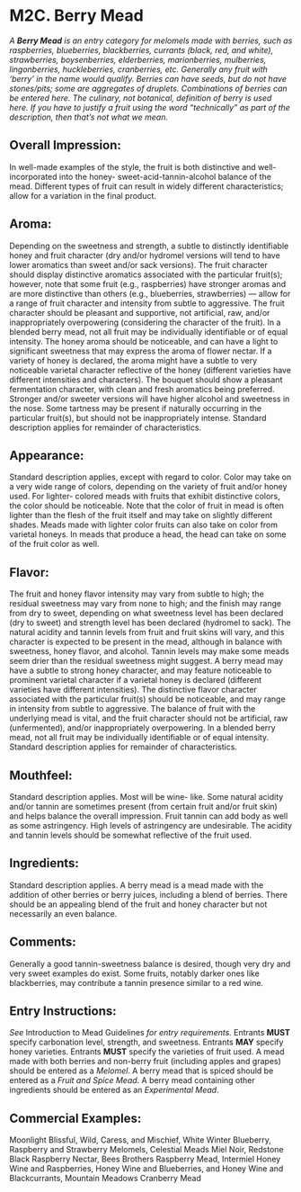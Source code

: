# M2C. Berry Mead

_A **Berry Mead** is an entry category for melomels made with berries, such as raspberries, blueberries, blackberries, currants (black, red, and white), strawberries, boysenberries, elderberries, marionberries, mulberries, lingonberries, huckleberries, cranberries, etc. Generally any fruit with ‘berry’ in the name would qualify. Berries can have seeds, but do not have stones/pits; some are aggregates of druplets. Combinations of berries can be entered here. The culinary, not botanical, definition of berry is used here. If you have to justify a fruit using the word “technically” as part of the description, then that’s not what we mean._

## Overall Impression: 

In well-made examples of the style, the fruit is both distinctive and well-incorporated into the honey- sweet-acid-tannin-alcohol balance of the mead. Different types of fruit can result in widely different characteristics; allow for a variation in the final product.

## Aroma: 

Depending on the sweetness and strength, a subtle to distinctly identifiable honey and fruit character (dry and/or hydromel versions will tend to have lower aromatics than sweet and/or sack versions). The fruit character should display distinctive aromatics associated with the particular fruit(s); however, note that some fruit (e.g., raspberries) have stronger aromas and are more distinctive than others (e.g., blueberries, strawberries) — allow for a range of fruit character and intensity from subtle to aggressive. The fruit character should be pleasant and supportive, not artificial, raw, and/or inappropriately overpowering (considering the character of the fruit). In a blended berry mead, not all fruit may be individually identifiable or of equal intensity. The honey aroma should be noticeable, and can have a light to significant sweetness that may express the aroma of flower nectar. If a variety of honey is declared, the aroma might have a subtle to very noticeable varietal character reflective of the honey (different varieties have different intensities and characters). The bouquet should show a pleasant fermentation character, with clean and fresh aromatics being preferred. Stronger and/or sweeter versions will have higher alcohol and sweetness in the nose. Some tartness may be present if naturally occurring in the particular fruit(s), but should not be inappropriately intense. Standard description applies for remainder of characteristics.

## Appearance: 

Standard description applies, except with regard to color. Color may take on a very wide range of colors, depending on the variety of fruit and/or honey used. For lighter- colored meads with fruits that exhibit distinctive colors, the color should be noticeable. Note that the color of fruit in mead is often lighter than the flesh of the fruit itself and may take on slightly different shades. Meads made with lighter color fruits can also take on color from varietal honeys. In meads that produce a head, the head can take on some of the fruit color as well.

## Flavor: 

The fruit and honey flavor intensity may vary from subtle to high; the residual sweetness may vary from none to high; and the finish may range from dry to sweet, depending on what sweetness level has been declared (dry to sweet) and strength level has been declared (hydromel to sack). The natural acidity and tannin levels from fruit and fruit skins will vary, and this character is expected to be present in the mead, although in balance with sweetness, honey flavor, and alcohol. Tannin levels may make some meads seem drier than the residual sweetness might suggest. A berry mead may have a subtle to strong honey character, and may feature noticeable to prominent varietal character if a varietal honey is declared (different varieties have different intensities). The distinctive flavor character associated with the particular fruit(s) should be noticeable, and may range in intensity from subtle to aggressive. The balance of fruit with the underlying mead is vital, and the fruit character should not be artificial, raw (unfermented), and/or inappropriately overpowering. In a blended berry mead, not all fruit may be individually identifiable or of equal intensity. Standard description applies for remainder of characteristics.

## Mouthfeel: 

Standard description applies. Most will be wine- like. Some natural acidity and/or tannin are sometimes present (from certain fruit and/or fruit skin) and helps balance the overall impression. Fruit tannin can add body as well as some astringency. High levels of astringency are undesirable. The acidity and tannin levels should be somewhat reflective of the fruit used.

## Ingredients: 

Standard description applies. A berry mead is a mead made with the addition of other berries or berry juices, including a blend of berries. There should be an appealing blend of the fruit and honey character but not necessarily an even balance.

## Comments: 

Generally a good tannin-sweetness balance is desired, though very dry and very sweet examples do exist. Some fruits, notably darker ones like blackberries, may contribute a tannin presence similar to a red wine.

## Entry Instructions: 

_See_ Introduction to Mead Guidelines _for entry requirements._ Entrants **MUST** specify carbonation level, strength, and sweetness. Entrants **MAY** specify honey varieties. Entrants **MUST** specify the varieties of fruit used. A mead made with both berries and non-berry fruit (including apples and grapes) should be entered as a _Melomel_. A berry mead that is spiced should be entered as a _Fruit and Spice Mead_. A berry mead containing other ingredients should be entered as an _Experimental Mead_.

## Commercial Examples: 

Moonlight Blissful, Wild, Caress, and Mischief, White Winter Blueberry, Raspberry and Strawberry Melomels, Celestial Meads Miel Noir, Redstone Black Raspberry Nectar, Bees Brothers Raspberry Mead, Intermiel Honey Wine and Raspberries, Honey Wine and Blueberries, and Honey Wine and Blackcurrants, Mountain Meadows Cranberry Mead